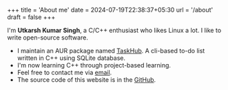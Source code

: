 +++
title = 'About me'
date = 2024-07-19T22:38:37+05:30
url = '/about'
draft = false
+++

I'm **Utkarsh Kumar Singh**, a C/C++ enthusiast who likes Linux a lot. I like to write open-source software.

- I maintain an AUR package named [TaskHub](https://github.com/utkarshkrsingh/taskhub.git). A cli-based to-do list written in C++ using SQLite database.
- I'm now learning C++ through project-based learning.
- Feel free to contact me via [email](mailto:utkarshkrsingh@proton.me).
- The source code of this website is in the [GitHub](https://github.com/utkarshkrsingh/website.git).
